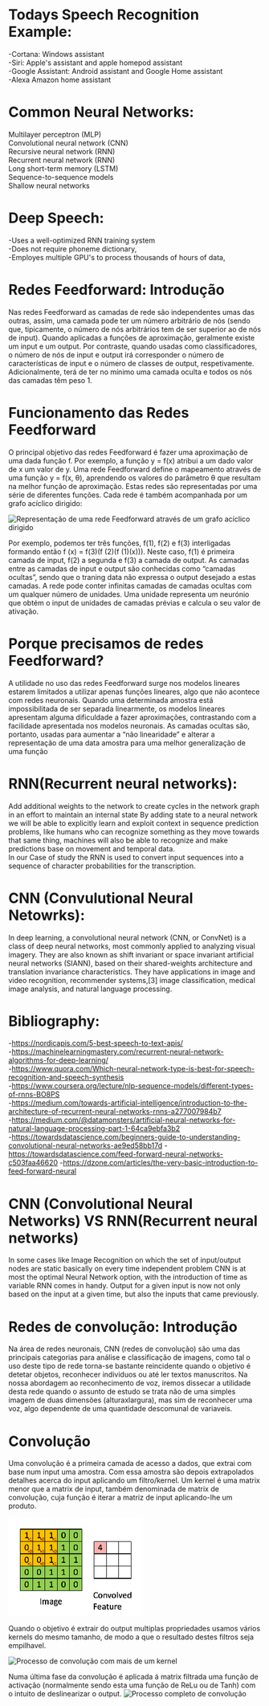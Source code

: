 # Todays Speech Recognition Example:  
-Cortana: Windows assistant  
-Siri:    Apple's assistant and apple homepod assistant  
-Google Assistant: Android assistant and Google Home assistant  
-Alexa    Amazon home assistant  


# Common Neural Networks:  
Multilayer perceptron (MLP)  
Convolutional neural network (CNN)  
Recursive neural network (RNN)  
Recurrent neural network (RNN)  
Long short-term memory (LSTM)  
Sequence-to-sequence models  
Shallow neural networks
  
  
#  Deep Speech:  
-Uses a well-optimized RNN training system  
-Does not require phoneme dictionary,  
-Employes multiple GPU's to process thousands of hours of data,  
  
# Redes Feedforward: Introdução
Nas redes  Feedforward as camadas de rede são independentes umas das outras, assim, uma camada pode ter um número arbitrário de nós (sendo que, tipicamente, o número de nós arbitrários tem de ser superior ao de nós de input). Quando aplicadas a funções de aproximação, geralmente existe um input e um output. Por contraste, quando usadas como classificadores, o número de nós de input e output irá corresponder o número de características de input e o número de classes de output, respetivamente. Adicionalmente, terá de ter no mínimo uma camada oculta e todos os nós das camadas têm peso 1.

# Funcionamento das Redes Feedforward
O principal objetivo das redes Feedforward é fazer uma aproximação de uma dada função f. 
Por exemplo, a função y = f(x) atribui a um dado valor de x um valor de y. Uma rede Feedforward define o mapeamento através de uma função y = f(x, θ), aprendendo os valores do parâmetro θ que resultam na melhor função de aproximação.
Estas redes são representadas por uma série de diferentes funções. Cada rede é também acompanhada por um grafo acíclico dirigido: 

![Representação de uma rede Feedforward através de um grafo acíclico dirigido](https://www.learnopencv.com/wp-content/uploads/2017/10/mlp-diagram.jpg)

Por exemplo, podemos ter três funções, f(1), f(2) e f(3) interligadas formando então f (x) = f(3)(f (2)(f (1)(x))). Neste caso, f(1) é primeira camada de input, f(2) a segunda e f(3) a camada de output.
As camadas entre as camadas de input e output são conhecidas como “camadas ocultas”, sendo que o traning data não expressa o output desejado a estas camadas. A rede pode conter infinitas camadas de camadas ocultas com um qualquer número de unidades. Uma unidade representa um neurónio que obtém o input de unidades de camadas prévias e calcula o seu valor de ativação.
# Porque precisamos de redes Feedforward?
A utilidade no uso das redes Feedforward surge nos modelos lineares estarem limitados a utilizar apenas funções lineares, algo que não acontece com redes neuronais. Quando uma determinada amostra está impossibilitada de ser separada linearmente, os modelos lineares apresentam alguma dificuldade a fazer aproximações, contrastando com a facilidade apresentada nos modelos neuronais. As camadas ocultas são, portanto, usadas para aumentar a “não linearidade” e alterar a representação de uma data amostra para uma melhor generalização de uma função

# RNN(Recurrent neural networks):
Add additional weights to the network to create cycles in the network graph in an effort to maintain an internal state
By adding state to a neural network we will be able to explicitly learn and exploit context in sequence prediction problems,
like humans who can recognize something as they move towards that same thing, machines will also be able to recognize and make predictions base on movement and temporal data.  
In our Case of study the RNN is used to convert input sequences into a sequence of character probabilities for the transcription.

# CNN (Convulutional Neural Netowrks):
In deep learning, a convolutional neural network (CNN, or ConvNet) is a class of deep neural networks, most commonly applied to analyzing visual imagery. They are also known as shift invariant or space invariant artificial neural networks (SIANN), based on their shared-weights architecture and translation invariance characteristics. They have applications in image and video recognition, recommender systems,[3] image classification, medical image analysis, and natural language processing.

# Bibliography:

-https://nordicapis.com/5-best-speech-to-text-apis/  
-https://machinelearningmastery.com/recurrent-neural-network-algorithms-for-deep-learning/  
-https://www.quora.com/Which-neural-network-type-is-best-for-speech-recognition-and-speech-synthesis  
-https://www.coursera.org/lecture/nlp-sequence-models/different-types-of-rnns-BO8PS  
-https://medium.com/towards-artificial-intelligence/introduction-to-the-architecture-of-recurrent-neural-networks-rnns-a277007984b7  
-https://medium.com/@datamonsters/artificial-neural-networks-for-natural-language-processing-part-1-64ca9ebfa3b2   
-https://towardsdatascience.com/beginners-guide-to-understanding-convolutional-neural-networks-ae9ed58bb17d
-https://towardsdatascience.com/feed-forward-neural-networks-c503faa46620
-https://dzone.com/articles/the-very-basic-introduction-to-feed-forward-neural

# CNN (Convolutional Neural Networks) VS RNN(Recurrent neural networks)

In some cases like Image Recognition on which the set of input/output nodes are static basically on every time independent problem CNN is at most the optimal Neural Network option, with the introduction of time as variable RNN comes in handy.  Output for a given input is now not only based on the input at a given time, but also the inputs that came previously. 



# Redes de convolução: Introdução

Na área de redes neuronais, CNN (redes de convolução) são uma das principais categorias para análise e classificação de imagens, como tal o uso deste tipo de rede torna-se bastante reincidente quando o objetivo é detetar objetos, reconhecer individuos ou até ler textos manuscritos.
Na nossa abordagem ao reconhecimento de voz, iremos dissecar a utilidade desta rede quando o assunto de estudo se trata não de uma simples imagem de duas dimensões (alturaxlargura), mas sim de reconhecer uma voz, algo dependente de uma quantidade descomunal de variaveis.


# Convolução

Uma convolução é a primeira camada de acesso a dados, que extrai com base num input uma amostra.
Com essa amostra são depois extrapolados detalhes acerca do input aplicando um filtro/kernel.
Um kernel é uma matrix menor que a matrix de input, também denominada de matrix de convolução, cuja função é iterar a matriz de input
aplicando-lhe um produto.


![](convolucao.gif)

Quando o objetivo é extrair do output multiplas propriedades usamos vários kernels do mesmo tamanho, de modo a que o resultado destes filtros seja empilhavel.

![Processo de convolução com mais de um kernel](https://miro.medium.com/max/979/1*DmAwcMCcHqZdF62J0hNWlQ.png)

Numa última fase da convolução é aplicada á matrix filtrada uma função de activação (normalmente sendo esta uma função de ReLu ou de Tanh) com o intuito de deslinearizar o output. ![Processo completo de convolução](https://miro.medium.com/max/1146/1*u2el-HrqRPVk7x0xlvs_CA.png)


